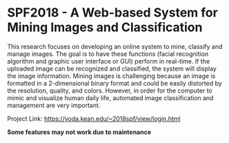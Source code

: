 # SPF2018 - A Web-based System for Mining Images and Classification 

This research focuses on developing an online system to mine, classify and manage images. The goal is to have these functions (facial recognition algorithm and graphic user interface or GUI) perform in real-time. If the uploaded image can be recognized and classified, the system will display the image information. Mining images is challenging because an image is formatted in a 2-dimensional binary format and could be easily distorted by the resolution, quality, and colors. However, in order for the computer to mimic and visualize human daily life, automated image classification and management are very important.

Project Link: https://yoda.kean.edu/~2018spf/view/login.html

**Some features may not work due to maintenance** 
